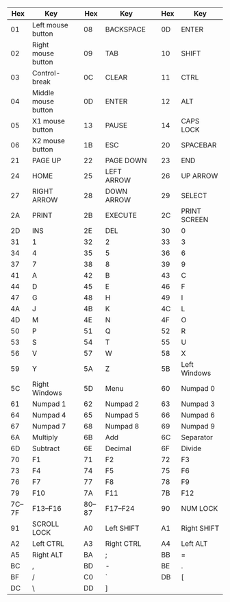 | Hex   | Key                 |   | Hex   | Key        |   | Hex   | Key          |
| ----- | ------------------- | - | ----- | ---------- | - | ----- | ------------ |
| 01    | Left mouse button   |   | 08    | BACKSPACE  |   | 0D    | ENTER        |
| 02    | Right mouse button  |   | 09    | TAB        |   | 10    | SHIFT        |
| 03    | Control-break       |   | 0C    | CLEAR      |   | 11    | CTRL         |
| 04    | Middle mouse button |   | 0D    | ENTER      |   | 12    | ALT          |
| 05    | X1 mouse button     |   | 13    | PAUSE      |   | 14    | CAPS LOCK    |
| 06    | X2 mouse button     |   | 1B    | ESC        |   | 20    | SPACEBAR     |
| 21    | PAGE UP             |   | 22    | PAGE DOWN  |   | 23    | END          |
| 24    | HOME                |   | 25    | LEFT ARROW |   | 26    | UP ARROW     |
| 27    | RIGHT ARROW         |   | 28    | DOWN ARROW |   | 29    | SELECT       |
| 2A    | PRINT               |   | 2B    | EXECUTE    |   | 2C    | PRINT SCREEN |
| 2D    | INS                 |   | 2E    | DEL        |   | 30    | 0            |
| 31    | 1                   |   | 32    | 2          |   | 33    | 3            |
| 34    | 4                   |   | 35    | 5          |   | 36    | 6            |
| 37    | 7                   |   | 38    | 8          |   | 39    | 9            |
| 41    | A                   |   | 42    | B          |   | 43    | C            |
| 44    | D                   |   | 45    | E          |   | 46    | F            |
| 47    | G                   |   | 48    | H          |   | 49    | I            |
| 4A    | J                   |   | 4B    | K          |   | 4C    | L            |
| 4D    | M                   |   | 4E    | N          |   | 4F    | O            |
| 50    | P                   |   | 51    | Q          |   | 52    | R            |
| 53    | S                   |   | 54    | T          |   | 55    | U            |
| 56    | V                   |   | 57    | W          |   | 58    | X            |
| 59    | Y                   |   | 5A    | Z          |   | 5B    | Left Windows |
| 5C    | Right Windows       |   | 5D    | Menu       |   | 60    | Numpad 0     |
| 61    | Numpad 1            |   | 62    | Numpad 2   |   | 63    | Numpad 3     |
| 64    | Numpad 4            |   | 65    | Numpad 5   |   | 66    | Numpad 6     |
| 67    | Numpad 7            |   | 68    | Numpad 8   |   | 69    | Numpad 9     |
| 6A    | Multiply            |   | 6B    | Add        |   | 6C    | Separator    |
| 6D    | Subtract            |   | 6E    | Decimal    |   | 6F    | Divide       |
| 70    | F1                  |   | 71    | F2         |   | 72    | F3           |
| 73    | F4                  |   | 74    | F5         |   | 75    | F6           |
| 76    | F7                  |   | 77    | F8         |   | 78    | F9           |
| 79    | F10                 |   | 7A    | F11        |   | 7B    | F12          |
| 7C–7F | F13–F16            |   | 80–87 | F17–F24    |   | 90    | NUM LOCK     |
| 91    | SCROLL LOCK         |   | A0    | Left SHIFT |   | A1    | Right SHIFT  |
| A2    | Left CTRL           |   | A3    | Right CTRL |   | A4    | Left ALT     |
| A5    | Right ALT           |   | BA    | ;          |   | BB    | =            |
| BC    | ,                   |   | BD    | -          |   | BE    | .            |
| BF    | /                   |   | C0    | `          |   | DB    | [            |
| DC    | \\                  |   | DD    | ]          |   |       |              |
